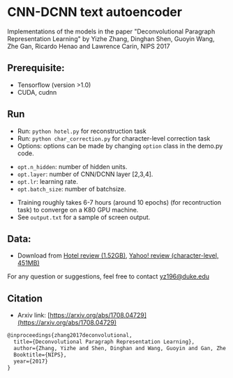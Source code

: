 # CNN-DCNN text autoencoder

Implementations of the models in the paper "Deconvolutional Paragraph Representation Learning" by Yizhe Zhang, Dinghan Shen, Guoyin Wang, Zhe Gan, Ricardo Henao and Lawrence Carin, NIPS 2017

## Prerequisite: 
* Tensorflow (version >1.0)
* CUDA, cudnn


## Run 
* Run: `python hotel.py` for reconstruction task
* Run: `python char_correction.py` for character-level correction task
* Options: options can be made by changing `option` class in the demo.py code. 

- `opt.n_hidden`: number of hidden units.
- `opt.layer`: number of CNN/DCNN layer [2,3,4].
- `opt.lr`: learning rate.
- `opt.batch_size`: number of batchsize.

* Training roughly takes 6-7 hours (around 10 epochs) (for recontruction task) to converge on a K80 GPU machine.
* See `output.txt` for a sample of screen output.

## Data: 
* Download from [Hotel review (1.52GB)](https://drive.google.com/file/d/0B52eYWrYWqIpQzhBNkVxaV9mMjQ/view), [Yahoo! review (character-level, 451MB)](https://drive.google.com/open?id=1kBIAWyi3kvcMme-_1q4OU881yWH_j3ki)


For any question or suggestions, feel free to contact yz196@duke.edu

## Citation 
* Arxiv link: [https://arxiv.org/abs/1708.04729](https://arxiv.org/abs/1708.04729)
```latex
@inproceedings{zhang2017deconvolutional,
  title={Deconvolutional Paragraph Representation Learning},
  author={Zhang, Yizhe and Shen, Dinghan and Wang, Guoyin and Gan, Zhe and Henao, Ricardo and Carin, Lawrence},
  Booktitle={NIPS},
  year={2017}
}
```
